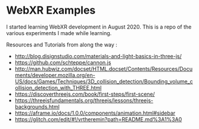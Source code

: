 WebXR Examples
=================

I started learning WebXR development in August 2020. This is a repo of the various experiments I made while learning.

Resources and Tutorials from along the way :

+ http://blog.disignstudio.com/materials-and-light-basics-in-three-js/
+ https://github.com/schteppe/cannon.js
+ http://man.hubwiz.com/docset/HTML.docset/Contents/Resources/Documents/developer.mozilla.org/en-US/docs/Games/Techniques/3D_collision_detection/Bounding_volume_collision_detection_with_THREE.html
+ https://discoverthreejs.com/book/first-steps/first-scene/
+ https://threejsfundamentals.org/threejs/lessons/threejs-backgrounds.html
+ https://aframe.io/docs/1.0.0/components/animation.html#sidebar
+ https://glitch.com/edit/#!/vrtheremin?path=README.md%3A1%3A0
